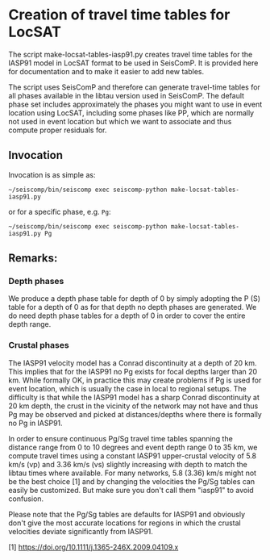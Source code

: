 # Creation of travel time tables for LocSAT

The script make-locsat-tables-iasp91.py creates travel time tables for the IASP91 model in LocSAT format to be used in SeisComP. It is provided here for documentation and to make it easier to add new tables.

The script uses SeisComP and therefore can generate travel-time tables for all phases available in the libtau version used in SeisComP. The default phase set includes approximately the phases you might want to use in event location using LocSAT, including some phases like PP, which are normally not used in event location but which we want to associate and thus compute proper residuals for.

## Invocation

Invocation is as simple as:

```
~/seiscomp/bin/seiscomp exec seiscomp-python make-locsat-tables-iasp91.py
```
or for a specific phase, e.g. `Pg`:
```
~/seiscomp/bin/seiscomp exec seiscomp-python make-locsat-tables-iasp91.py Pg
```



## Remarks:

### Depth phases

We produce a depth phase table for depth of 0 by simply adopting the P (S)
table for a depth of 0 as for that depth no depth phases are generated. We do need depth phase tables for a depth of 0 in order to cover the entire depth range.


### Crustal phases

The IASP91 velocity model has a Conrad discontinuity at a depth of 20 km. This implies that for the IASP91 no Pg exists for focal depths larger than 20 km. While formally OK, in practice this may create problems if Pg is used for event location, which is usually the case in local to regional setups. The difficulty is that while the IASP91 model has a sharp Conrad discontinuity at 20 km depth, the crust in the vicinity of the network may not have and thus Pg may be observed and picked at distances/depths where there is formally no Pg in IASP91.

In order to ensure continuous Pg/Sg travel time tables spanning the distance range from 0 to 10 degrees and event depth range 0 to 35 km, we compute travel times using a constant IASP91 upper-crustal velocity of 5.8 km/s (vp) and 3.36 km/s (vs) slightly increasing with depth to match the libtau times where available. For many networks, 5.8 (3.36) km/s might not be the best choice [1] and by changing the velocities the Pg/Sg tables can easily be customized. But make sure you don't call them "iasp91" to avoid confusion.

Please note that the Pg/Sg tables are defaults for IASP91 and obviously don't give the most accurate locations for regions in which the crustal velocities deviate significantly from IASP91.


[1] https://doi.org/10.1111/j.1365-246X.2009.04109.x

